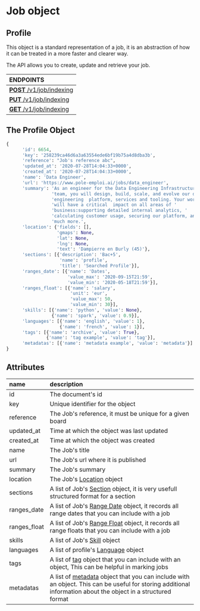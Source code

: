 # Job object

## Profile

This object is a standard representation of a job, it is an abstraction of how 
it can be treated in a more faster and clearer way. 
 
The API allows you to create, update and retrieve your job.
 
| **ENDPOINTS** |
| :--- |
| [**POST** /v1/job/indexing](https://developers.hrflow.ai/api-reference/job-api/post-job) |
| [**PUT** /v1/job/indexing](https://developers.hrflow.ai/api-reference/job-api/put-job) |
| [**GET** /v1/job/indexing](https://developers.hrflow.ai/api-reference/job-api/get-job) |

## The Profile Object

```python
{
      'id': 6654,
      'key': '258239ca46d6a3a63554ede6bf19b75a4d8dba3b',
      'reference': "Job's reference abc",
      'updated_at': '2020-07-28T14:04:33+0000',
      'created_at': '2020-07-28T14:04:33+0000',
      'name': 'Data Engineer',
      'url': 'https://www.pole-emploi.ai/jobs/data_engineer',
      'summary': 'As an engineer for the Data Engineering Infrastructure '
                 'team, you will design, build, scale, and evolve our data '
                 'engineering  platform, services and tooling. Your work '
                 'will have a critical  impact on all areas of '
                 'business:supporting detailed internal analytics, '
                 'calculating customer usage, securing our platform, and '
                 'much more.',
      'location': {'fields': [],
                   'gmaps': None,
                   'lat': None,
                   'lng': None,
                   'text': 'Dampierre en Burly (45)'},
      'sections': [{'description': 'Bac+5',
                    'name': 'profile',
                    'title': 'Searched Profile'}],
      'ranges_date': [{'name': 'Dates',
                       'value_max': '2020-09-15T21:59',
                       'value_min': '2020-05-18T21:59'}],
      'ranges_float': [{'name': 'salary',
                        'unit': 'eur',
                        'value_max': 50,
                        'value_min': 30}],
      'skills': [{'name': 'python', 'value': None},
                 {'name': 'spark', 'value': 0.9}],
      'languages': [{'name': 'english', 'value': 1},
                    {'name': 'french', 'value': 1}],
      'tags': [{'name': 'archive', 'value': True},
               {'name': 'tag example', 'value': 'tag'}],
      'metadatas': [{'name': 'metadata example', 'value': 'metadata'}]
}
```

## Attributes

| name | description |
| :--- | :--- |
| id | The document's id |
| key | Unique identifier for the object |
| reference | The Job's reference, it must be unique for a given board |
| updated\_at | Time at which the object was last updated |
| created\_at | Time at which the object was created |
| name | The Job's title |
| url | The Job's url where it is published |
| summary | The Job's summary |
| location | The Job's [Location](https://developers.hrflow.ai/hr-json/trait-objects/location-object) object |
| sections | A list of Job's [Section](https://developers.hrflow.ai/hr-json/job-objects/section-object) object, it is very usefull structured format for a section  |
| ranges_date | A list of Job's [Range Date](https://developers.hrflow.ai/hr-json/job-objects/range-date-object) object, it records all range dates that you can include with a job |
| ranges_float | A list of Job's [Range Float](https://developers.hrflow.ai/hr-json/job-objects/range-float-object) object, it records all range floats that you can include with a job |
| skills | A list of Job's [Skill](https://developers.hrflow.ai/hr-json/trait-objects/skill-object) object |
| languages | A list of profile's [Language](https://developers.hrflow.ai/hr-json/trait-objects/language-object) object |
| tags | A list of [tag](https://developers.hrflow.ai/hr-json/trait-objects/tag-object) object that you can include with an object, This can be helpful in marking jobs |
| metadatas | A list of [metadata](https://developers.hrflow.ai/hr-json/trait-objects/metadata-object) object that you can include with an object. This can be useful for storing additional information about the object in a structured format |

